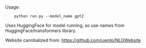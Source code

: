 Usage:

```
	python run.py --model_name gpt2
```

Uses HuggingFace for model running, so use names from HuggingFace/transformers library.

Website cannbalized from: https://github.com/uwnlp/NLGWebsite 
